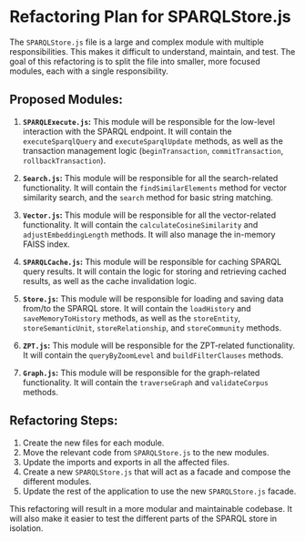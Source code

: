 # Refactoring Plan for SPARQLStore.js

The `SPARQLStore.js` file is a large and complex module with multiple responsibilities. This makes it difficult to understand, maintain, and test. The goal of this refactoring is to split the file into smaller, more focused modules, each with a single responsibility.

## Proposed Modules:

1.  **`SPARQLExecute.js`:** This module will be responsible for the low-level interaction with the SPARQL endpoint. It will contain the `executeSparqlQuery` and `executeSparqlUpdate` methods, as well as the transaction management logic (`beginTransaction`, `commitTransaction`, `rollbackTransaction`).

2.  **`Search.js`:** This module will be responsible for all the search-related functionality. It will contain the `findSimilarElements` method for vector similarity search, and the `search` method for basic string matching.

3.  **`Vector.js`:** This module will be responsible for all the vector-related functionality. It will contain the `calculateCosineSimilarity` and `adjustEmbeddingLength` methods. It will also manage the in-memory FAISS index.

4.  **`SPARQLCache.js`:** This module will be responsible for caching SPARQL query results. It will contain the logic for storing and retrieving cached results, as well as the cache invalidation logic.

5.  **`Store.js`:** This module will be responsible for loading and saving data from/to the SPARQL store. It will contain the `loadHistory` and `saveMemoryToHistory` methods, as well as the `storeEntity`, `storeSemanticUnit`, `storeRelationship`, and `storeCommunity` methods.

6.  **`ZPT.js`:** This module will be responsible for the ZPT-related functionality. It will contain the `queryByZoomLevel` and `buildFilterClauses` methods.

7.  **`Graph.js`:** This module will be responsible for the graph-related functionality. It will contain the `traverseGraph` and `validateCorpus` methods.

## Refactoring Steps:

1.  Create the new files for each module.
2.  Move the relevant code from `SPARQLStore.js` to the new modules.
3.  Update the imports and exports in all the affected files.
4.  Create a new `SPARQLStore.js` that will act as a facade and compose the different modules.
5.  Update the rest of the application to use the new `SPARQLStore.js` facade.

This refactoring will result in a more modular and maintainable codebase. It will also make it easier to test the different parts of the SPARQL store in isolation.
